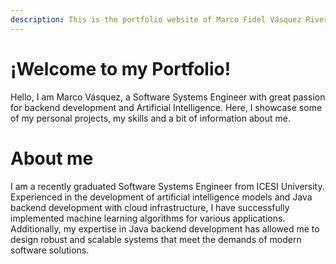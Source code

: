 ```yaml
---
description: This is the portfolio website of Marco Fidel Vásquez Rivera, here I show some of the projects I've worked on and also provideo profesional information about myself.
---
```

# ¡Welcome to my Portfolio!

Hello, I am Marco Vásquez, a Software Systems Engineer with great passion for backend development and Artificial Intelligence. Here, I showcase some of my personal projects, my skills and a bit of information about me. 

# About me

I am a recently graduated Software Systems Engineer from ICESI University. Experienced in the development of artificial intelligence models and Java backend development with cloud infrastructure, I have successfully implemented machine learning algorithms for various applications. Additionally, my expertise in Java backend development has allowed me to design robust and scalable systems that meet the demands of modern software solutions.
